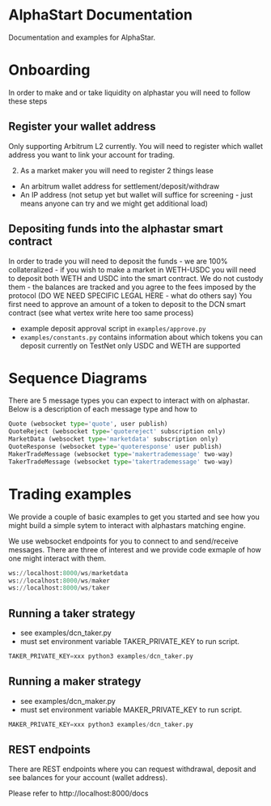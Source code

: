 # AlphaStart Documentation

Documentation and examples for AlphaStar.


# Onboarding
In order to make and or take liquidity on alphastar you will need to follow these steps

## Register your wallet address
Only supporting Arbitrum L2 currently.
You will need to register which wallet address you want to link your account for trading.


2. As a market maker you will need to register 2 things lease   
  - An arbitrum wallet address for settlement/deposit/withdraw
  - An IP address (not setup yet but wallet will suffice for screening - just means anyone can try and we might get additional load)


## Depositing funds into the alphastar smart contract
In order to trade you will need to deposit the funds - we are 100% collateralized - if you wish to make a market in WETH-USDC you will need to deposit both WETH and USDC into the smart contract. We do not custody them - the balances are tracked and you agree to the fees imposed by the protocol (DO WE NEED SPECIFIC LEGAL HERE - what do others say)
You first need to approve an amount of a token to deposit to the DCN smart contract (see what vertex write here too same process)
- example deposit approval script in `examples/approve.py`
- `examples/constants.py` contains information about which tokens you can deposit currently on TestNet only USDC and WETH are supported


# Sequence Diagrams
There are 5 message types you can expect to interact with on alphastar. Below is a description of each message type and how to

```python
Quote (websocket type='quote', user publish)
QuoteReject (websocket type='quotereject' subscription only)
MarketData (websocket type='marketdata' subscription only)
QuoteResponse (websocket type='quoteresponse' user publish)
MakerTradeMessage (websocket type='makertrademessage' two-way)
TakerTradeMessage (websocket type='takertrademessage' two-way)
```


# Trading examples 
We provide a couple of basic examples to get you started and see how you might build a simple sytem to interact with alphastars matching engine.

We use websocket endpoints for you to connect to and send/receive messages. There are three of interest and we provide code exmaple of how one might interact with them.
```python  
ws://localhost:8000/ws/marketdata
ws://localhost:8000/ws/maker
ws://localhost:8000/ws/taker
```


## Running a taker strategy
- see examples/dcn_taker.py
- must set environment variable TAKER_PRIVATE_KEY to run script.
```python
TAKER_PRIVATE_KEY=xxx python3 examples/dcn_taker.py 
```

## Running a maker strategy
- see examples/dcn_maker.py
- must set environment variable MAKER_PRIVATE_KEY to run script.
```python
MAKER_PRIVATE_KEY=xxx python3 examples/dcn_taker.py 
```


## REST endpoints

There are REST endpoints where you can request withdrawal, deposit and see balances for your account (wallet address).

Please refer to http://localhost:8000/docs
